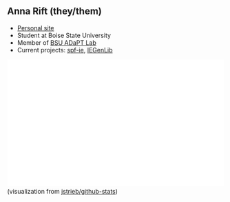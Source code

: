 ## Anna Rift (they/them)

- [Personal site](https://riftEmber.com)
- Student at Boise State University
- Member of [BSU ADaPT Lab](https://boisestate-adaptlab.github.io)
- Current projects: [spf-ie](https://github.com/BoiseState-AdaptLab/spf-ie), [IEGenLib](https://github.com/BoiseState-AdaptLab/IEGenLib)

![GitHub Account Statistics Visualization](https://github.com/riftEmber/github-stats/blob/master/generated/overview.svg)
(visualization from [jstrieb/github-stats](https://github.com/jstrieb/github-stats))
